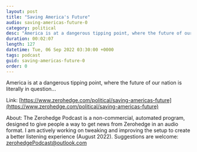 ```yaml
---
layout: post
title: "Saving America's Future"
audio: saving-americas-future-0
category: political
desc: "America is at a dangerous tipping point, where the future of our nation is literally in question... "
duration: 00:02:07
length: 127
datetime: Tue, 06 Sep 2022 03:30:00 +0000
tags: podcast
guid: saving-americas-future-0
order: 0
---
```

America is at a dangerous tipping point, where the future of our nation is literally in question... 

Link: [https://www.zerohedge.com/political/saving-americas-future](https://www.zerohedge.com/political/saving-americas-future)

About: The Zerohedge Podcast is a non-commercial, automated program, designed to give people a way to get news from Zerohedge in an audio format.  I am actively working on tweaking and improving the setup to create a better listening experience (August 2022).  Suggestions are welcome: [zerohedgePodcast@outlook.com](mailto:zerohedgePodcast@outlook.com)